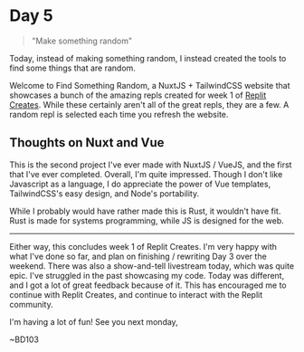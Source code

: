 # Day 5

> "Make something random"

Today, instead of making something random, I instead created the tools to find some things that are random.

Welcome to Find Something Random, a NuxtJS + TailwindCSS website that showcases a bunch of the amazing repls created for week 1 of [Replit Creates](https://creates.replit.com). While these certainly aren't all of the great repls, they are a few. A random repl is selected each time you refresh the website.

## Thoughts on Nuxt and Vue

This is the second project I've ever made with NuxtJS / VueJS, and the first that I've ever completed. Overall, I'm quite impressed. Though I don't like Javascript as a language, I do appreciate the power of Vue templates, TailwindCSS's easy design, and Node's portability.

While I probably would have rather made this is Rust, it wouldn't have fit. Rust is made for systems programming, while JS is designed for the web.

---

Either way, this concludes week 1 of Replit Creates. I'm very happy with what I've done so far, and plan on finishing / rewriting Day 3 over the weekend. There was also a show-and-tell livestream today, which was quite epic. I've struggled in the past showcasing my code. Today was different, and I got a lot of great feedback because of it. This has encouraged me to continue with Replit Creates, and continue to interact with the Replit community.

I'm having a lot of fun! See you next monday,

~BD103

